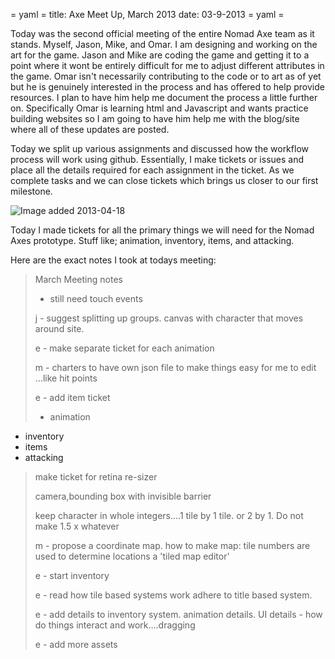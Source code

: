 = yaml =
title: Axe Meet Up, March 2013
date: 03-9-2013
= yaml =

Today was the second official meeting of the entire Nomad Axe team as it stands. Myself, Jason, Mike, and Omar. I am designing and working on the art for the game. Jason and Mike are coding the game and getting it to a point where it wont be entirely difficult for me to adjust different attributes in the game. Omar isn't necessarily contributing to the code or to art as of yet but he is genuinely interested in the process and has offered to help provide resources.   I plan to have him help me document the process a little further on. Specifically Omar is learning html and Javascript and wants practice building websites so I am going to have him help me with the blog/site where all of these updates are posted.

Today we split up various assignments and discussed how the workflow process will work using github. Essentially, I make tickets or issues and place all the details required for each assignment in the ticket. As we complete tasks and we can close tickets which brings us closer to our first milestone. 

![Image added 2013-04-18](/images/posts/005-1.png)

Today I made tickets for all the primary things we will need for the Nomad Axes prototype.
Stuff like; animation, inventory, items, and attacking.

Here are the exact notes I took at todays meeting:

> March Meeting notes
>
> - still need touch events
>
> j - suggest splitting up groups. canvas with character that moves around site.
>
> e - make separate ticket for each animation
>
> m - charters to have own json file to make things easy for me to edit ...like hit points
>
> e - add item ticket
>
> * animation 
 * inventory
 * items
 * attacking
>
> make ticket for retina re-sizer
>
> camera,bounding box with invisible barrier
>
> keep character in whole integers....1 tile by 1 tile. or 2 by 1. Do not make 1.5 x whatever
>
> m - propose a coordinate map. how to make map: tile numbers are used to determine locations a 'tiled map editor'
>
> e - start inventory
>
> e - read how tile based systems work adhere to title based system.
>      
> e - add details to inventory system. animation details. UI details - how do things interact and work....dragging
>
> e - add more assets
>